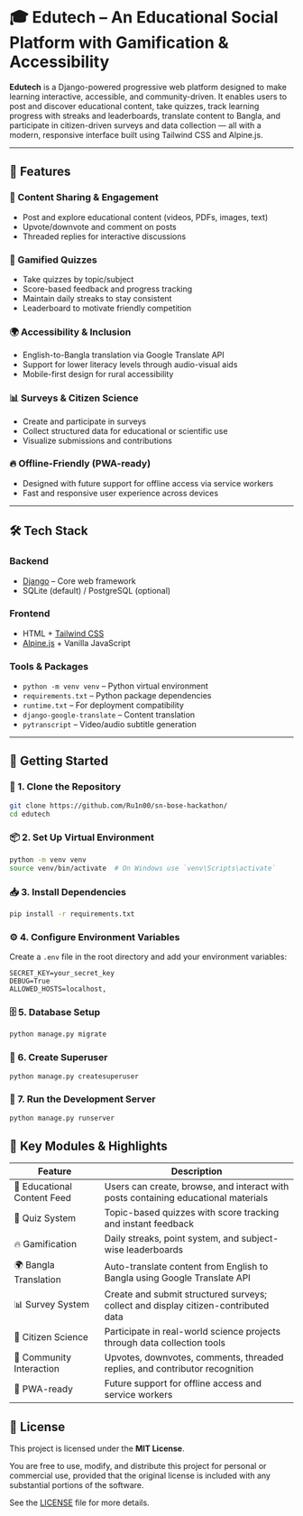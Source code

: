 # 🎓 Edutech – An Educational Social Platform with Gamification & Accessibility

**Edutech** is a Django-powered progressive web platform designed to make learning interactive, accessible, and community-driven. It enables users to post and discover educational content, take quizzes, track learning progress with streaks and leaderboards, translate content to Bangla, and participate in citizen-driven surveys and data collection — all with a modern, responsive interface built using Tailwind CSS and Alpine.js.

---

## 🚀 Features

### 📝 Content Sharing & Engagement
- Post and explore educational content (videos, PDFs, images, text)
- Upvote/downvote and comment on posts
- Threaded replies for interactive discussions

### 🧠 Gamified Quizzes
- Take quizzes by topic/subject
- Score-based feedback and progress tracking
- Maintain daily streaks to stay consistent
- Leaderboard to motivate friendly competition

### 🌍 Accessibility & Inclusion
- English-to-Bangla translation via Google Translate API
- Support for lower literacy levels through audio-visual aids
- Mobile-first design for rural accessibility

### 📊 Surveys & Citizen Science
- Create and participate in surveys
- Collect structured data for educational or scientific use
- Visualize submissions and contributions

### 🔥 Offline-Friendly (PWA-ready)
- Designed with future support for offline access via service workers
- Fast and responsive user experience across devices

---

## 🛠️ Tech Stack

### Backend
- [Django](https://www.djangoproject.com/) – Core web framework
- SQLite (default) / PostgreSQL (optional)

### Frontend
- HTML + [Tailwind CSS](https://tailwindcss.com/)
- [Alpine.js](https://alpinejs.dev/) + Vanilla JavaScript

### Tools & Packages
- `python -m venv venv` – Python virtual environment
- `requirements.txt` – Python package dependencies
- `runtime.txt` – For deployment compatibility
- `django-google-translate` – Content translation
- `pytranscript` – Video/audio subtitle generation

---

## 🧪 Getting Started

### 🔧 1. Clone the Repository
```bash
git clone https://github.com/Ru1n00/sn-bose-hackathon/
cd edutech
```

### 📦 2. Set Up Virtual Environment
```bash
python -m venv venv
source venv/bin/activate  # On Windows use `venv\Scripts\activate`
```

### 📥 3. Install Dependencies
```bash
pip install -r requirements.txt
```

### ⚙️ 4. Configure Environment Variables
Create a `.env` file in the root directory and add your environment variables:
```env
SECRET_KEY=your_secret_key
DEBUG=True
ALLOWED_HOSTS=localhost,
```

### 🗄️ 5. Database Setup
```bash
python manage.py migrate
```

### 📂 6. Create Superuser
```bash
python manage.py createsuperuser
```

### 🚀 7. Run the Development Server
```bash
python manage.py runserver
```

## 🧠 Key Modules & Highlights

| Feature                      | Description                                                                          |
|-----------------------------|--------------------------------------------------------------------------------------|
| 🔗 Educational Content Feed  | Users can create, browse, and interact with posts containing educational materials   |
| 🧠 Quiz System               | Topic-based quizzes with score tracking and instant feedback                         |
| 🔥 Gamification              | Daily streaks, point system, and subject-wise leaderboards                           |
| 🌍 Bangla Translation        | Auto-translate content from English to Bangla using Google Translate API            |
| 📊 Survey System             | Create and submit structured surveys; collect and display citizen-contributed data   |
| 🧪 Citizen Science           | Participate in real-world science projects through data collection tools             |
| 💬 Community Interaction     | Upvotes, downvotes, comments, threaded replies, and contributor recognition          |
| 📱 PWA-ready                 | Future support for offline access and service workers                               


## 📜 License

This project is licensed under the **MIT License**.

You are free to use, modify, and distribute this project for personal or commercial use, provided that the original license is included with any substantial portions of the software.

See the [LICENSE](LICENSE) file for more details.
